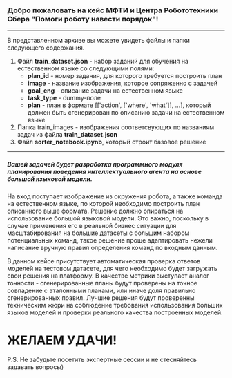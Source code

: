 ### Добро пожаловать на кейс МФТИ и Центра Робототехники Сбера "Помоги роботу навести порядок"!
*** 
В представленном архиве вы можете увидеть файлы и папки следующего содержания.

1. Файл **train_dataset.json** - набор заданий для обучения на естественном языке со следующими полями:
    - **plan_id** - номер задания, для которого требуется построить план
    - **image** - название изображения, которое сопряженно с задачей
    - **goal_eng** - описание задачи на естественном языке
    - **task_type** - dummy-поле
    - **plan** - план в формате [['action', ['where', 'what']], ...], который должен быть сгенерирован по описанию задачи на естественном языке
2. Папка train_images - изображения соответсвующих по названиям задач из файла **train_dataset.json**
3. Файл **sorter_notebook.ipynb**, который строит базовое решение


***

##### Вашей задачей будет разработка программного модуля планирования поведения интеллектуального агента на основе большой языковой модели.

На вход поступает изображение из окружения робота, а также команда на естественном языке, по которой необходимо построить план описанного выше формата. Решение должно опираться на использование большой языковой модели. Это важно, поскольку в случае применения его в реальной бизнес ситуации для масштабирования на большие датасеты с большим набором потенциальных команд, такое решение проще адаптировать нежели написание вручную правил определения команд по входным данным. 

В данном кейсе присутствует автоматическая проверка ответов моделей на тестовом датасете, для чего необходимо будет загружать свои решения на платформу. В качестве метрики выступает аналог точности - сгенерированные планы будут проверены на точное совпадение с эталонными планами, или иначе доля правильно сгенерированных правил. Лучшие решения будут проверенны техническим жюри на соблюдение требования использования больших языков моделей и проверки реального качества построенных моделей.

# ЖЕЛАЕМ УДАЧИ!

P.S. Не забудьте посетить экспертные сессии и не стесняйтесь задавать вопросы)